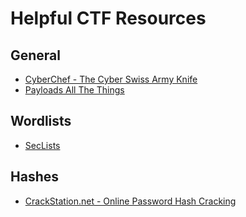 # Helpful CTF Resources

## General
- [CyberChef - The Cyber Swiss Army Knife](https://gchq.github.io/CyberChef/)
- [Payloads All The Things](https://github.com/swisskyrepo/PayloadsAllTheThings)

## Wordlists
- [SecLists](https://github.com/danielmiessler/SecLists)

## Hashes
- [CrackStation.net - Online Password Hash Cracking](https://www.crackstation.net)

